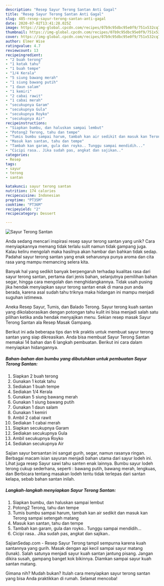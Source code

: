 ```yaml
---
description: "Resep Sayur Terong Santan Anti Gagal"
title: "Resep Sayur Terong Santan Anti Gagal"
slug: 485-resep-sayur-terong-santan-anti-gagal
date: 2020-07-02T13:41:28.025Z
image: https://img-global.cpcdn.com/recipes/07b9c95dbc95e0f9/751x532cq70/sayur-terong-santan-foto-resep-utama.jpg
thumbnail: https://img-global.cpcdn.com/recipes/07b9c95dbc95e0f9/751x532cq70/sayur-terong-santan-foto-resep-utama.jpg
cover: https://img-global.cpcdn.com/recipes/07b9c95dbc95e0f9/751x532cq70/sayur-terong-santan-foto-resep-utama.jpg
author: Elmer Wise
ratingvalue: 4.7
reviewcount: 13
recipeingredient:
- "2 buah terong"
- "1 kotak tahu"
- "1 buah tempe"
- "1/4 Kerala"
- "5 siung bawang merah"
- "1 siung bawang putih"
- "1 daun salam"
- "1 kemiri"
- "2 cabai rawit"
- "1 cabai merah"
- "secukupnya Garam"
- "secukupnya Gula"
- "secukupnya Royko"
- "secukupnya Air"
recipeinstructions:
- "Siapkan bumbu, dan haluskan sampai lembut"
- "Potong2 Terong, tahu dan tempe"
- "Tumis bumbu sampai harum, tambah kan air sedikit dan masuk kan Terong sampai setengah matang"
- "Masuk kan santan, tahu dan tempe"
- "Tambah kan garam, gula dan royko.. Tunggu sampai mendidih..."
- "Cicipi rasa.. Jika sudah pas, angkat dan sajikan.."
categories:
- Resep
tags:
- sayur
- terong
- santan

katakunci: sayur terong santan 
nutrition: 174 calories
recipecuisine: Indonesian
preptime: "PT35M"
cooktime: "PT36M"
recipeyield: "2"
recipecategory: Dessert

---
```



![Sayur Terong Santan](https://img-global.cpcdn.com/recipes/07b9c95dbc95e0f9/751x532cq70/sayur-terong-santan-foto-resep-utama.jpg)

Anda sedang mencari inspirasi resep sayur terong santan yang unik? Cara menyiapkannya memang tidak terlalu sulit namun tidak gampang juga. Kalau keliru mengolah maka hasilnya akan hambar dan bahkan tidak sedap. Padahal sayur terong santan yang enak seharusnya punya aroma dan cita rasa yang mampu memancing selera kita.

Banyak hal yang sedikit banyak berpengaruh terhadap kualitas rasa dari sayur terong santan, pertama dari jenis bahan, selanjutnya pemilihan bahan segar, hingga cara mengolah dan menghidangkannya. Tidak usah pusing jika hendak menyiapkan sayur terong santan enak di mana pun anda berada, karena asal sudah tahu triknya maka hidangan ini mampu menjadi suguhan istimewa.

Aneka Resep Sayur, Tumis, dan Balado Terong. Sayur terong kuah santan yang dikolaborasikan dengan potongan tahu kulit ini bisa menjadi salah satu pilihan ketika anda hendak menyajikan menu. Sekian resep masak Sayur Terong Santan ala Resep Masak Gampang.


Berikut ini ada beberapa tips dan trik praktis untuk membuat sayur terong santan yang siap dikreasikan. Anda bisa membuat Sayur Terong Santan memakai 14 bahan dan 6 langkah pembuatan. Berikut ini cara dalam menyiapkan hidangannya.

<!--inarticleads1-->

##### Bahan-bahan dan bumbu yang dibutuhkan untuk pembuatan Sayur Terong Santan:

1. Siapkan 2 buah terong
1. Gunakan 1 kotak tahu
1. Sediakan 1 buah tempe
1. Sediakan 1/4 Kerala
1. Gunakan 5 siung bawang merah
1. Gunakan 1 siung bawang putih
1. Gunakan 1 daun salam
1. Gunakan 1 kemiri
1. Ambil 2 cabai rawit
1. Sediakan 1 cabai merah
1. Siapkan secukupnya Garam
1. Sediakan secukupnya Gula
1. Ambil secukupnya Royko
1. Sediakan secukupnya Air


Sajian sayur bersantan ini sangat gurih, segar, namun rasanya ringan. Berbagai macam isian sayuran menjadi bahan utama dari sayur lodeh ini. Lihat juga resep Sayur sawi tahu santen enak lainnya. Bumbu sayur lodeh terong cukup sederhana, seperti : bawang putih, bawang merah, lengkuas, dan Berbicara tentang masakan lodeh tentu tidak terlepas dari santan kelapa, sebab bahan santan inilah. 

<!--inarticleads2-->

##### Langkah-langkah menyiapkan Sayur Terong Santan:

1. Siapkan bumbu, dan haluskan sampai lembut
1. Potong2 Terong, tahu dan tempe
1. Tumis bumbu sampai harum, tambah kan air sedikit dan masuk kan Terong sampai setengah matang
1. Masuk kan santan, tahu dan tempe
1. Tambah kan garam, gula dan royko.. Tunggu sampai mendidih...
1. Cicipi rasa.. Jika sudah pas, angkat dan sajikan..


SajianSedap.com - Resep Sayur Terong tampil sempurna karena kuah santannya yang gurih. Masak dengan api kecil sampai sayur matang (lunak). Salah satunya menjadi sayur kuah santan jantung pisang. Jangan dikira susah, gampang banget kok bikinnya. Diamkan sampai sayur kuah santan matang. 

Gimana nih? Mudah bukan? Itulah cara menyiapkan sayur terong santan yang bisa Anda praktikkan di rumah. Selamat mencoba!
